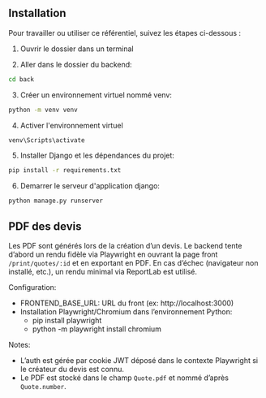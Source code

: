 ## Installation
 
Pour travailler ou utiliser ce référentiel, suivez les étapes ci-dessous :

1. Ouvrir le dossier dans un terminal

2. Aller dans le dossier du backend:
```bash
cd back
```

3. Créer un environnement virtuel nommé venv:
```bash
python -m venv venv
``` 

4. Activer l'environnement virtuel
```bash
venv\Scripts\activate
```

5. Installer Django et les dépendances du projet:
```bash
pip install -r requirements.txt
```

6. Demarrer le serveur d'application django:
```bash
python manage.py runserver
```

## PDF des devis

Les PDF sont générés lors de la création d’un devis. Le backend tente d’abord un rendu fidèle via Playwright en ouvrant la page front `/print/quotes/:id` et en exportant en PDF. En cas d’échec (navigateur non installé, etc.), un rendu minimal via ReportLab est utilisé.

Configuration:
- FRONTEND_BASE_URL: URL du front (ex: http://localhost:3000)
- Installation Playwright/Chromium dans l’environnement Python:
	- pip install playwright
	- python -m playwright install chromium

Notes:
- L’auth est gérée par cookie JWT déposé dans le contexte Playwright si le créateur du devis est connu.
- Le PDF est stocké dans le champ `Quote.pdf` et nommé d’après `Quote.number`.
